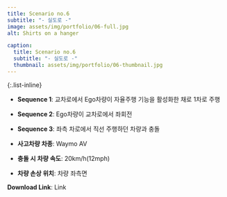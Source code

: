 ```yaml
---
title: Scenario no.6
subtitle: "- 실도로 -"
image: assets/img/portfolio/06-full.jpg
alt: Shirts on a hanger

caption:
  title: Scenario no.6
  subtitle: "- 실도로 -"
  thumbnail: assets/img/portfolio/06-thumbnail.jpg
--- 
```


{:.list-inline}
- **Sequence 1**: 교차로에서 Ego차량이 자율주행 기능을 활성화한 채로 1차로 주행
- **Sequence 2**: Ego차량이 교차로에서 좌회전
- **Sequence 3**: 좌측 차로에서 직선 주행하던 차량과 충돌

- **사고차량 차종**: Waymo AV
- **충돌 시 차량 속도**: 20km/h(12mph)
- **차량 손상 위치**: 차량 좌측면

**Download Link**: Link  